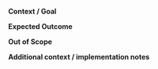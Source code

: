 **Context / Goal**
<!-- Is the enhancement/feature request related to a problem? Please describe. -->

**Expected Outcome**
<!-- Describe the solution you'd like with a clear and concise description of what you want to happen. -->

**Out of Scope**
<!-- What is this *not* expected to achieve? -->

**Additional context / implementation notes**
<!-- Add any other context here, possible implementation approaches or alternative solutions you've considered. -->
